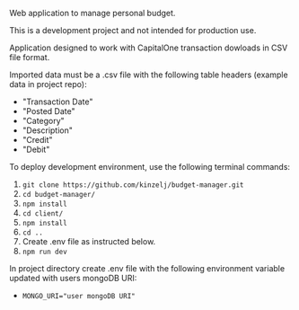 Web application to manage personal budget.

This is a development project and not intended for production use. 

Application designed to work with CapitalOne transaction dowloads in CSV file format.

Imported data must be a .csv file with the following table headers (example data in project repo):
- "Transaction Date"
- "Posted Date"
- "Category"
- "Description"
- "Credit"
- "Debit" 

To deploy development environment, use the following terminal commands:
1. `git clone https://github.com/kinzelj/budget-manager.git`
2. `cd budget-manager/`
3. `npm install`
4. `cd client/`
5. `npm install`
6. `cd ..`
8. Create .env file as instructed below.
7. `npm run dev`

In project directory create .env file with the following environment variable updated with users mongoDB URI:
- `MONGO_URI="user mongoDB URI"`
                                                      
